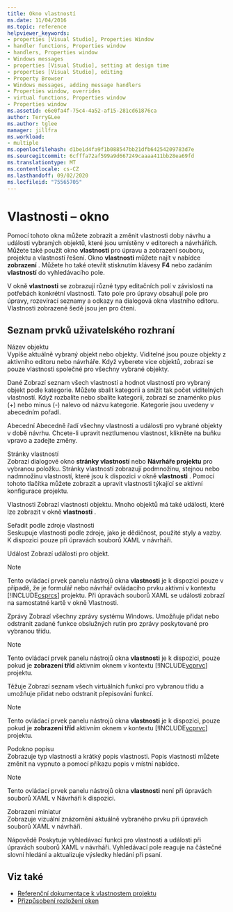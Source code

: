 ```yaml
---
title: Okno vlastností
ms.date: 11/04/2016
ms.topic: reference
helpviewer_keywords:
- properties [Visual Studio], Properties Window
- handler functions, Properties window
- handlers, Properties window
- Windows messages
- properties [Visual Studio], setting at design time
- properties [Visual Studio], editing
- Property Browser
- Windows messages, adding message handlers
- Properties window, overrides
- virtual functions, Properties window
- Properties window
ms.assetid: e6e0fa4f-75c4-4a52-af15-281cd61876ca
author: TerryGLee
ms.author: tglee
manager: jillfra
ms.workload:
- multiple
ms.openlocfilehash: d1be1d4fa9f1b088547bb21dfb64254209783d7e
ms.sourcegitcommit: 6cfffa72af599a9d667249caaaa411bb28ea69fd
ms.translationtype: MT
ms.contentlocale: cs-CZ
ms.lasthandoff: 09/02/2020
ms.locfileid: "75565705"
---
```

# <a name="properties-window"></a>Vlastnosti – okno

Pomocí tohoto okna můžete zobrazit a změnit vlastnosti doby návrhu a události vybraných objektů, které jsou umístěny v editorech a návrhářích. Můžete také použít okno **vlastnosti** pro úpravu a zobrazení souboru, projektu a vlastností řešení. Okno **vlastnosti** můžete najít v nabídce **zobrazení** . Můžete ho také otevřít stisknutím klávesy **F4** nebo zadáním **vlastností** do vyhledávacího pole.

V okně **vlastnosti** se zobrazují různé typy editačních polí v závislosti na potřebách konkrétní vlastnosti. Tato pole pro úpravy obsahují pole pro úpravy, rozevírací seznamy a odkazy na dialogová okna vlastního editoru. Vlastnosti zobrazené šedě jsou jen pro čtení.

## <a name="uielement-list"></a>Seznam prvků uživatelského rozhraní

Název objektu \
Vypíše aktuálně vybraný objekt nebo objekty. Viditelné jsou pouze objekty z aktivního editoru nebo návrháře. Když vyberete více objektů, zobrazí se pouze vlastnosti společné pro všechny vybrané objekty.

Dané
Zobrazí seznam všech vlastností a hodnot vlastností pro vybraný objekt podle kategorie. Můžete sbalit kategorii a snížit tak počet viditelných vlastností. Když rozbalíte nebo sbalíte kategorii, zobrazí se znaménko plus (+) nebo minus (-) nalevo od názvu kategorie. Kategorie jsou uvedeny v abecedním pořadí.

Abecední
Abecedně řadí všechny vlastnosti a události pro vybrané objekty v době návrhu. Chcete-li upravit neztlumenou vlastnost, klikněte na buňku vpravo a zadejte změny.

Stránky vlastností \
Zobrazí dialogové okno **stránky vlastností** nebo **Návrháře projektu** pro vybranou položku. Stránky vlastností zobrazují podmnožinu, stejnou nebo nadmnožinu vlastností, které jsou k dispozici v okně **vlastnosti** . Pomocí tohoto tlačítka můžete zobrazit a upravit vlastnosti týkající se aktivní konfigurace projektu.

Vlastnosti
Zobrazí vlastnosti objektu. Mnoho objektů má také události, které lze zobrazit v okně **vlastnosti** .

Seřadit podle zdroje vlastnosti \
Seskupuje vlastnosti podle zdroje, jako je dědičnost, použité styly a vazby. K dispozici pouze při úpravách souborů XAML v návrháři.

Událost
Zobrazí události pro objekt.

> [!NOTE]
> Tento ovládací prvek panelu nástrojů okna **vlastnosti** je k dispozici pouze v případě, že je formulář nebo návrhář ovládacího prvku aktivní v kontextu [!INCLUDE[csprcs](../../data-tools/includes/csprcs_md.md)] projektu. Při úpravách souborů XAML se události zobrazí na samostatné kartě v okně Vlastnosti.

Zprávy
Zobrazí všechny zprávy systému Windows. Umožňuje přidat nebo odstranit zadané funkce obslužných rutin pro zprávy poskytované pro vybranou třídu.

> [!NOTE]
> Tento ovládací prvek panelu nástrojů okna **vlastnosti** je k dispozici, pouze pokud je **zobrazení tříd** aktivním oknem v kontextu [!INCLUDE[vcprvc](../../code-quality/includes/vcprvc_md.md)] projektu.

Těžuje
Zobrazí seznam všech virtuálních funkcí pro vybranou třídu a umožňuje přidat nebo odstranit přepisování funkcí.

> [!NOTE]
> Tento ovládací prvek panelu nástrojů okna **vlastnosti** je k dispozici, pouze pokud je **zobrazení tříd** aktivním oknem v kontextu [!INCLUDE[vcprvc](../../code-quality/includes/vcprvc_md.md)] projektu.

Podokno popisu \
Zobrazuje typ vlastnosti a krátký popis vlastnosti. Popis vlastnosti můžete změnit na vypnuto a pomocí příkazu popis v místní nabídce.

> [!NOTE]
> Tento ovládací prvek panelu nástrojů okna **vlastnosti** není při úpravách souborů XAML v Návrháři k dispozici.

Zobrazení miniatur \
Zobrazuje vizuální znázornění aktuálně vybraného prvku při úpravách souborů XAML v návrháři.

Nápovědě
Poskytuje vyhledávací funkci pro vlastnosti a události při úpravách souborů XAML v návrháři. Vyhledávací pole reaguje na částečné slovní hledání a aktualizuje výsledky hledání při psaní.

## <a name="see-also"></a>Viz také

- [Referenční dokumentace k vlastnostem projektu](../../ide/reference/project-properties-reference.md)
- [Přizpůsobení rozložení oken](../../ide/customizing-window-layouts-in-visual-studio.md)

